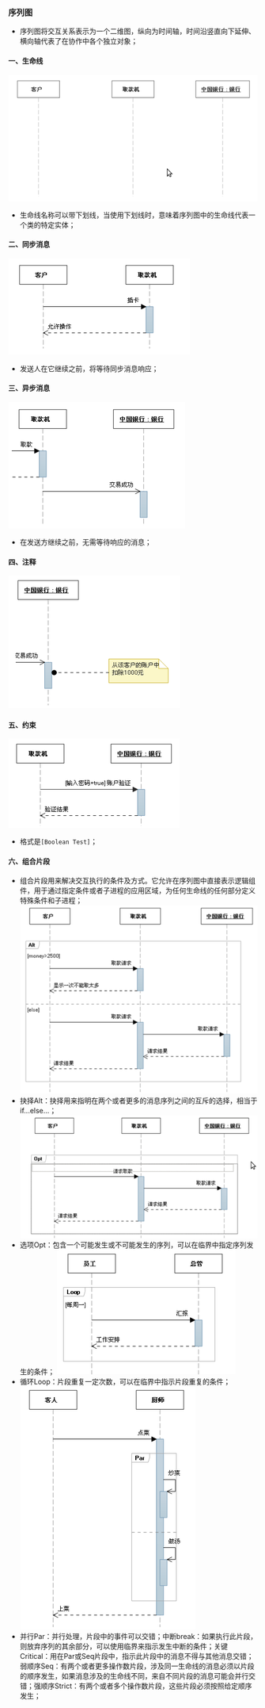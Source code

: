 ### 序列图
+ 序列图将交互关系表示为一个二维图，纵向为时间轴，时间沿竖直向下延伸、横向轴代表了在协作中各个独立对象；
#### 一、生命线
![image](https://github.com/ningbaoqi/Tools/blob/master/gif/pic-10.jpg)
+ 生命线名称可以带下划线，当使用下划线时，意味着序列图中的生命线代表一个类的特定实体；
#### 二、同步消息
![image](https://github.com/ningbaoqi/Tools/blob/master/gif/pic-11.jpg)
+ 发送人在它继续之前，将等待同步消息响应；
#### 三、异步消息
![image](https://github.com/ningbaoqi/Tools/blob/master/gif/pic-12.jpg)
+ 在发送方继续之前，无需等待响应的消息；
#### 四、注释
![image](https://github.com/ningbaoqi/Tools/blob/master/gif/pic-13.jpg)
#### 五、约束
![image](https://github.com/ningbaoqi/Tools/blob/master/gif/pic-14.jpg)
+ 格式是`[Boolean Test]`；
#### 六、组合片段
+ 组合片段用来解决交互执行的条件及方式。它允许在序列图中直接表示逻辑组件，用于通过指定条件或者子进程的应用区域，为任何生命线的任何部分定义特殊条件和子进程；
![image](https://github.com/ningbaoqi/Tools/blob/master/gif/pic-15.jpg)
+ 抉择Alt：抉择用来指明在两个或者更多的消息序列之间的互斥的选择，相当于if...else...；
![image](https://github.com/ningbaoqi/Tools/blob/master/gif/pic-16.jpg)
+ 选项Opt：包含一个可能发生或不可能发生的序列，可以在临界中指定序列发生的条件；
![image](https://github.com/ningbaoqi/Tools/blob/master/gif/pic-17.jpg)
+ 循环Loop：片段重复一定次数，可以在临界中指示片段重复的条件；
![image](https://github.com/ningbaoqi/Tools/blob/master/gif/pic-18.jpg)
+ 并行Par：并行处理，片段中的事件可以交错；中断break：如果执行此片段，则放弃序列的其余部分，可以使用临界来指示发生中断的条件；关键Critical：用在Par或Seq片段中，指示此片段中的消息不得与其他消息交错；弱顺序Seq：有两个或者更多操作数片段，涉及同一生命线的消息必须以片段的顺序发生，如果消息涉及的生命线不同，来自不同片段的消息可能会并行交错；强顺序Strict：有两个或者多个操作数片段，这些片段必须按照给定顺序发生；
